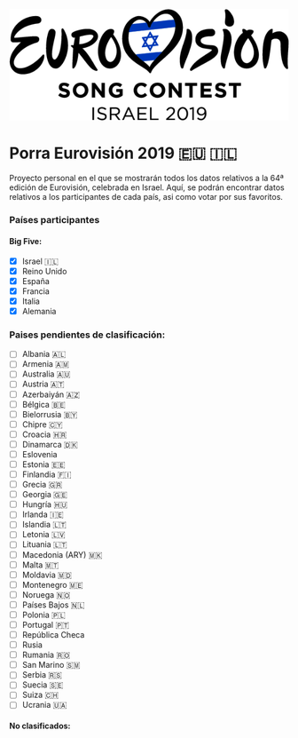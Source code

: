 ![Eurovision2018](/img/eurovision-2019-israel.png)

# Porra Eurovisión 2019 :eu: :israel:

Proyecto personal en el que se mostrarán todos los datos relativos a la 64ª edición de Eurovisión, celebrada en Israel. Aquí, se podrán encontrar datos relativos a los participantes de cada país, asi como votar por sus favoritos. 

### Países participantes
  #### Big Five:
  - [x] Israel :israel:
  - [x] Reino Unido
  - [x] España 
  - [x] Francia
  - [x] Italia
  - [x] Alemania 
  ### Paises pendientes de clasificación: 
  - [ ] Albania :albania:
  - [ ] Armenia :armenia:
  - [ ] Australia :australia:
  - [ ] Austria :austria:
  - [ ] Azerbaiyán :azerbaijan:
  - [ ] Bélgica :belgium:
  - [ ] Bielorrusia :belarus:
  - [ ] Chipre :cyprus:
  - [ ] Croacia :croatia:
  - [ ] Dinamarca :denmark:
  - [ ] Eslovenia 
  - [ ] Estonia :estonia:
  - [ ] Finlandia :finland:
  - [ ] Grecia :greece:
  - [ ] Georgia :georgia:
  - [ ] Hungría :hungary:
  - [ ] Irlanda :ireland:
  - [ ] Islandia :lithuania:
  - [ ] Letonia :latvia:
  - [ ] Lituania :lithuania:
  - [ ] Macedonia (ARY) :macedonia:
  - [ ] Malta :malta:
  - [ ] Moldavia :moldova:
  - [ ] Montenegro :montenegro:
  - [ ] Noruega :norway: 
  - [ ] Países Bajos :netherlands:
  - [ ] Polonia :poland:
  - [ ] Portugal :portugal:
  - [ ] República Checa
  - [ ] Rusia 
  - [ ] Rumania :romania:
  - [ ] San Marino :san_marino:
  - [ ] Serbia :serbia: 
  - [ ] Suecia :sweden:
  - [ ] Suiza :switzerland:
  - [ ] Ucrania :ukraine:
  
  #### No clasificados: 
  
  
  

  

  
